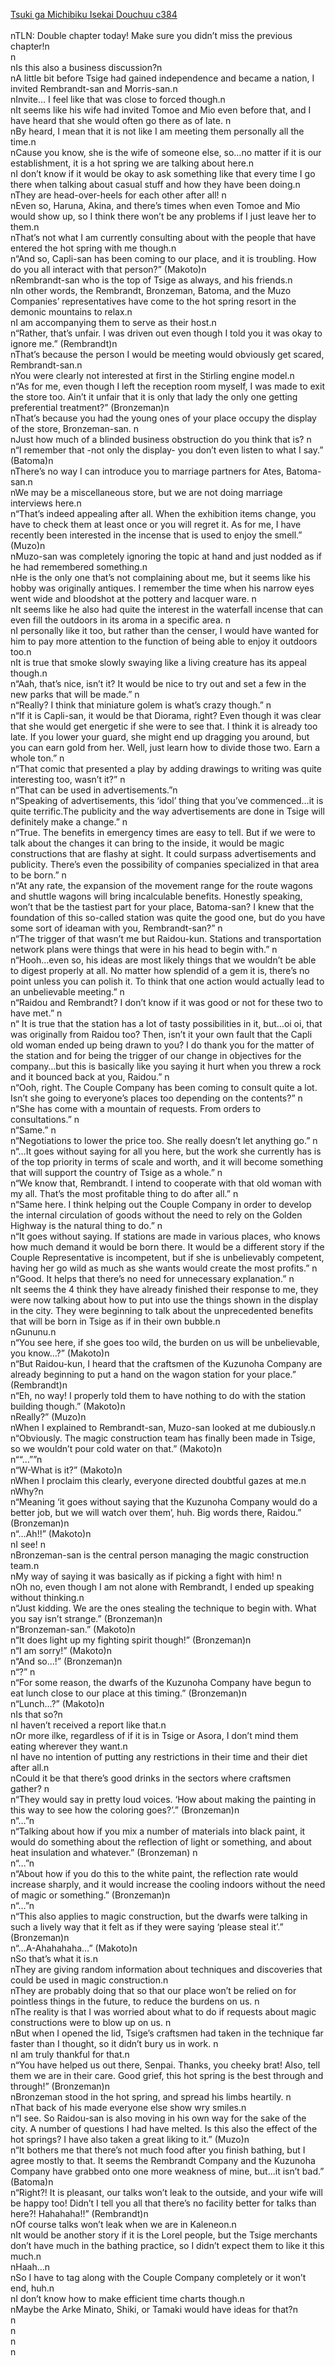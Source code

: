 [Tsuki ga Michibiku Isekai Douchuu c384](https://isekailunatic.com/2021/02/14/tsuki-chapter-384-to-the-untrodden-stage-%e2%91%a1/)
<br/><br/>
nTLN: Double chapter today! Make sure you didn’t miss the previous chapter!n<br/>
n<br/>
nIs this also a business discussion?n<br/>
nA little bit before Tsige had gained independence and became a nation, I invited Rembrandt-san and Morris-san.n<br/>
nInvite… I feel like that was close to forced though.n<br/>
nIt seems like his wife had invited Tomoe and Mio even before that, and I have heard that she would often go there as of late. n<br/>
nBy heard, I mean that it is not like I am meeting them personally all the time.n<br/>
nCause you know, she is the wife of someone else, so…no matter if it is our establishment, it is a hot spring we are talking about here.n<br/>
nI don’t know if it would be okay to ask something like that every time I go there when talking about casual stuff and how they have been doing.n<br/>
nThey are head-over-heels for each other after all! n<br/>
nEven so, Haruna, Akina, and there’s times when even Tomoe and Mio would show up, so I think there won’t be any problems if I just leave her to them.n<br/>
nThat’s not what I am currently consulting about with the people that have entered the hot spring with me though.n<br/>
n“And so, Capli-san has been coming to our place, and it is troubling. How do you all interact with that person?” (Makoto)n<br/>
nRembrandt-san who is the top of Tsige as always, and his friends.n<br/>
nIn other words, the Rembrandt, Bronzeman, Batoma, and the Muzo Companies’ representatives have come to the hot spring resort in the demonic mountains to relax.n<br/>
nI am accompanying them to serve as their host.n<br/>
n“Rather, that’s unfair. I was driven out even though I told you it was okay to ignore me.” (Rembrandt)n<br/>
nThat’s because the person I would be meeting would obviously get scared, Rembrandt-san.n<br/>
nYou were clearly not interested at first in the Stirling engine model.n<br/>
n“As for me, even though I left the reception room myself, I was made to exit the store too. Ain’t it unfair that it is only that lady the only one getting preferential treatment?” (Bronzeman)n<br/>
nThat’s because you had the young ones of your place occupy the display of the store, Bronzeman-san. n<br/>
nJust how much of a blinded business obstruction do you think that is? n<br/>
n“I remember that -not only the display- you don’t even listen to what I say.” (Batoma)n<br/>
nThere’s no way I can introduce you to marriage partners for Ates, Batoma-san.n<br/>
nWe may be a miscellaneous store, but we are not doing marriage interviews here.n<br/>
n“That’s indeed appealing after all. When the exhibition items change, you have to check them at least once or you will regret it. As for me, I have recently been interested in the incense that is used to enjoy the smell.” (Muzo)n<br/>
nMuzo-san was completely ignoring the topic at hand and just nodded as if he had remembered something.n<br/>
nHe is the only one that’s not complaining about me, but it seems like his hobby was originally antiques. I remember the time when his narrow eyes went wide and bloodshot at the pottery and lacquer ware. n<br/>
nIt seems like he also had quite the interest in the waterfall incense that can even fill the outdoors in its aroma in a specific area. n<br/>
nI personally like it too, but rather than the censer, I would have wanted for him to pay more attention to the function of being able to enjoy it outdoors too.n<br/>
nIt is true that smoke slowly swaying like a living creature has its appeal though.n<br/>
n“Aah, that’s nice, isn’t it? It would be nice to try out and set a few in the new parks that will be made.” n<br/>
n“Really? I think that miniature golem is what’s crazy though.” n<br/>
n“If it is Capli-san, it would be that Diorama, right? Even though it was clear that she would get energetic if she were to see that. I think it is already too late. If you lower your guard, she might end up dragging you around, but you can earn gold from her. Well, just learn how to divide those two. Earn a whole ton.” n<br/>
n“That comic that presented a play by adding drawings to writing was quite interesting too, wasn’t it?” n<br/>
n“That can be used in advertisements.”n<br/>
n“Speaking of advertisements, this ‘idol’ thing that you’ve commenced…it is quite terrific.The publicity and the way advertisements are done in Tsige will definitely make a change.” n<br/>
n“True. The benefits in emergency times are easy to tell. But if we were to talk about the changes it can bring to the inside, it would be magic constructions that are flashy at sight. It could surpass advertisements and publicity. There’s even the possibility of companies specialized in that area to be born.” n<br/>
n“At any rate, the expansion of the movement range for the route wagons and shuttle wagons will bring incalculable benefits. Honestly speaking, won’t that be the tastiest part for your place, Batoma-san? I knew that the foundation of this so-called station was quite the good one, but do you have some sort of ideaman with you, Rembrandt-san?” n<br/>
n“The trigger of that wasn’t me but Raidou-kun. Stations and transportation network plans were things that were in his head to begin with.” n<br/>
n“Hooh…even so, his ideas are most likely things that we wouldn’t be able to digest properly at all. No matter how splendid of a gem it is, there’s no point unless you can polish it. To think that one action would actually lead to an unbelievable meeting.” n<br/>
n“Raidou and Rembrandt? I don’t know if it was good or not for these two to have met.” n<br/>
n“ It is true that the station has a lot of tasty possibilities in it, but…oi oi, that was originally from Raidou too? Then, isn’t it your own fault that the Capli old woman ended up being drawn to you? I do thank you for the matter of the station and for being the trigger of our change in objectives for the company…but this is basically like you saying it hurt when you threw a rock and it bounced back at you, Raidou.” n<br/>
n“Ooh, right. The Couple Company has been coming to consult quite a lot. Isn’t she going to everyone’s places too depending on the contents?” n<br/>
n“She has come with a mountain of requests. From orders to consultations.” n<br/>
n“Same.” n<br/>
n“Negotiations to lower the price too. She really doesn’t let anything go.” n<br/>
n“…It goes without saying for all you here, but the work she currently has is of the top priority in terms of scale and worth, and it will become something that will support the country of Tsige as a whole.” n<br/>
n“We know that, Rembrandt. I intend to cooperate with that old woman with my all. That’s the most profitable thing to do after all.” n<br/>
n“Same here. I think helping out the Couple Company in order to develop the internal circulation of goods without the need to rely on the Golden Highway is the natural thing to do.” n<br/>
n“It goes without saying. If stations are made in various places, who knows how much demand it would be born there. It would be a different story if the Couple Representative is incompetent, but if she is unbelievably competent, having her go wild as much as she wants would create the most profits.” n<br/>
n“Good. It helps that there’s no need for unnecessary explanation.” n<br/>
nIt seems the 4 think they have already finished their response to me, they were now talking about how to put into use the things shown in the display in the city. They were beginning to talk about the unprecedented benefits that will be born in Tsige as if in their own bubble.n<br/>
nGununu.n<br/>
n“You see here, if she goes too wild, the burden on us will be unbelievable, you know…?” (Makoto)n<br/>
n“But Raidou-kun, I heard that the craftsmen of the Kuzunoha Company are already beginning to put a hand on the wagon station for your place.” (Rembrandt)n<br/>
n“Eh, no way! I properly told them to have nothing to do with the station building though.” (Makoto)n<br/>
nReally?” (Muzo)n<br/>
nWhen I explained to Rembrandt-san, Muzo-san looked at me dubiously.n<br/>
n“Obviously. The magic construction team has finally been made in Tsige, so we wouldn’t pour cold water on that.” (Makoto)n<br/>
n““…””n<br/>
n“W-What is it?” (Makoto)n<br/>
nWhen I proclaim this clearly, everyone directed doubtful gazes at me.n<br/>
nWhy?n<br/>
n“Meaning ‘it goes without saying that the Kuzunoha Company would do a better job, but we will watch over them’, huh. Big words there, Raidou.” (Bronzeman)n<br/>
n“…Ah!!” (Makoto)n<br/>
nI see! n<br/>
nBronzeman-san is the central person managing the magic construction team.n<br/>
nMy way of saying it was basically as if picking a fight with him! n<br/>
nOh no, even though I am not alone with Rembrandt, I ended up speaking without thinking.n<br/>
n“Just kidding. We are the ones stealing the technique to begin with. What you say isn’t strange.” (Bronzeman)n<br/>
n“Bronzeman-san.” (Makoto)n<br/>
n“It does light up my fighting spirit though!” (Bronzeman)n<br/>
n“I am sorry!” (Makoto)n<br/>
n“And so…!” (Bronzeman)n<br/>
n“?” n<br/>
n“For some reason, the dwarfs of the Kuzunoha Company have begun to eat lunch close to our place at this timing.” (Bronzeman)n<br/>
n“Lunch…?” (Makoto)n<br/>
nIs that so?n<br/>
nI haven’t received a report like that.n<br/>
nOr more ilke, regardless of if it is in Tsige or Asora, I don’t mind them eating wherever they want.n<br/>
nI have no intention of putting any restrictions in their time and their diet after all.n<br/>
nCould it be that there’s good drinks in the sectors where craftsmen gather? n<br/>
n“They would say in pretty loud voices. ‘How about making the painting in this way to see how the coloring goes?’.” (Bronzeman)n<br/>
n“…”n<br/>
n“Talking about how if you mix a number of materials into black paint, it would do something about the reflection of light or something, and about heat insulation and whatever.” (Bronzeman) n<br/>
n“…”n<br/>
n“About how if you do this to the white paint, the reflection rate would increase sharply, and it would increase the cooling indoors without the need of magic or something.” (Bronzeman)n<br/>
n“…”n<br/>
n“This also applies to magic construction, but the dwarfs were talking in such a lively way that it felt as if they were saying ‘please steal it’.” (Bronzeman)n<br/>
n“…A-Ahahahaha…” (Makoto)n<br/>
nSo that’s what it is.n<br/>
nThey are giving random information about techniques and discoveries that could be used in magic construction.n<br/>
nThey are probably doing that so that our place won’t be relied on for pointless things in the future, to reduce the burdens on us. n<br/>
nThe reality is that I was worried about what to do if requests about magic constructions were to blow up on us. n<br/>
nBut when I opened the lid, Tsige’s craftsmen had taken in the technique far faster than I thought, so it didn’t bury us in work. n<br/>
nI am truly thankful for that.n<br/>
n“You have helped us out there, Senpai. Thanks, you cheeky brat! Also, tell them we are in their care. Good grief, this hot spring is the best through and through!” (Bronzeman)n<br/>
nBronzeman stood in the hot spring, and spread his limbs heartily. n<br/>
nThat back of his made everyone else show wry smiles.n<br/>
n“I see. So Raidou-san is also moving in his own way for the sake of the city. A number of questions I had have melted. Is this also the effect of the hot springs? I have also taken a great liking to it.” (Muzo)n<br/>
n“It bothers me that there’s not much food after you finish bathing, but I agree mostly to that. It seems the Rembrandt Company and the Kuzunoha Company have grabbed onto one more weakness of mine, but…it isn’t bad.” (Batoma)n<br/>
n“Right?! It is pleasant, our talks won’t leak to the outside, and your wife will be happy too! Didn’t I tell you all that there’s no facility better for talks than here?! Hahahaha!!” (Rembrandt)n<br/>
nOf course talks won’t leak when we are in Kaleneon.n<br/>
nIt would be another story if it is the Lorel people, but the Tsige merchants don’t have much in the bathing practice, so I didn’t expect them to like it this much.n<br/>
nHaah…n<br/>
nSo I have to tag along with the Couple Company completely or it won’t end, huh.n<br/>
nI don’t know how to make efficient time charts though.n<br/>
nMaybe the Arke Minato, Shiki, or Tamaki would have ideas for that?n<br/>
n<br/>
n<br/>
n<br/>
n 